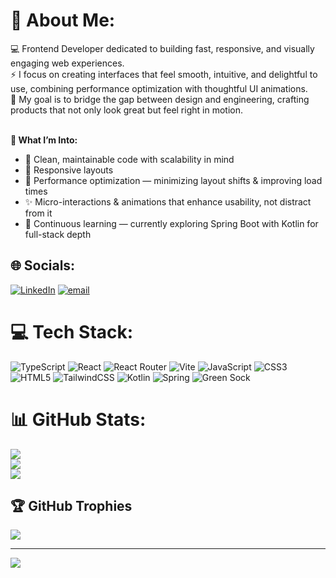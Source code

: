 # 💫 About Me:
💻 Frontend Developer dedicated to building fast, responsive, and visually engaging web experiences.<br>⚡ I focus on creating interfaces that feel smooth, intuitive, and delightful to use, combining performance optimization with thoughtful UI animations.<br>🎯 My goal is to bridge the gap between design and engineering, crafting products that not only look great but feel right in motion.<br><br>

**🧠 What I’m Into:**
- 🧩 Clean, maintainable code with scalability in mind
- 🎨 Responsive layouts
- 🚀 Performance optimization — minimizing layout shifts & improving load times
- ✨ Micro-interactions & animations that enhance usability, not distract from it
- 🧰 Continuous learning — currently exploring Spring Boot with Kotlin for full-stack depth


## 🌐 Socials:
[![LinkedIn](https://img.shields.io/badge/LinkedIn-%230077B5.svg?logo=linkedin&logoColor=white)](https://linkedin.com/in/https://www.linkedin.com/in/ahmed-ibrahim-807258243/) [![email](https://img.shields.io/badge/Email-D14836?logo=gmail&logoColor=white)](mailto:ahmed.ibrahim.elsayed01@gmail.com) 

# 💻 Tech Stack:
![TypeScript](https://img.shields.io/badge/typescript-%23007ACC.svg?style=flat&logo=typescript&logoColor=white) ![React](https://img.shields.io/badge/react-%2320232a.svg?style=flat&logo=react&logoColor=%2361DAFB) ![React Router](https://img.shields.io/badge/React_Router-CA4245?style=flat&logo=react-router&logoColor=white) ![Vite](https://img.shields.io/badge/vite-%23646CFF.svg?style=flat&logo=vite&logoColor=white) ![JavaScript](https://img.shields.io/badge/javascript-%23323330.svg?style=flat&logo=javascript&logoColor=%23F7DF1E) ![CSS3](https://img.shields.io/badge/css3-%231572B6.svg?style=flat&logo=css3&logoColor=white) ![HTML5](https://img.shields.io/badge/html5-%23E34F26.svg?style=flat&logo=html5&logoColor=white) ![TailwindCSS](https://img.shields.io/badge/tailwindcss-%2338B2AC.svg?style=flat&logo=tailwind-css&logoColor=white) ![Kotlin](https://img.shields.io/badge/kotlin-%237F52FF.svg?style=flat&logo=kotlin&logoColor=white) ![Spring](https://img.shields.io/badge/spring-%236DB33F.svg?style=flat&logo=spring&logoColor=white) ![Green Sock](https://img.shields.io/badge/green%20sock-88CE02?style=flat&logo=greensock&logoColor=white)
# 📊 GitHub Stats:
![](https://github-readme-stats.vercel.app/api?username=Ah-Ibrahim&theme=dark&hide_border=false&include_all_commits=false&count_private=false)<br/>
![](https://nirzak-streak-stats.vercel.app/?user=Ah-Ibrahim&theme=dark&hide_border=false)<br/>
![](https://github-readme-stats.vercel.app/api/top-langs/?username=Ah-Ibrahim&theme=dark&hide_border=false&include_all_commits=false&count_private=false&layout=compact)

## 🏆 GitHub Trophies
![](https://github-profile-trophy.vercel.app/?username=Ah-Ibrahim&theme=radical&no-frame=false&no-bg=true&margin-w=4)

---
[![](https://visitcount.itsvg.in/api?id=Ah-Ibrahim&icon=0&color=0)](https://visitcount.itsvg.in)

<!-- Proudly created with GPRM ( https://gprm.itsvg.in ) -->
